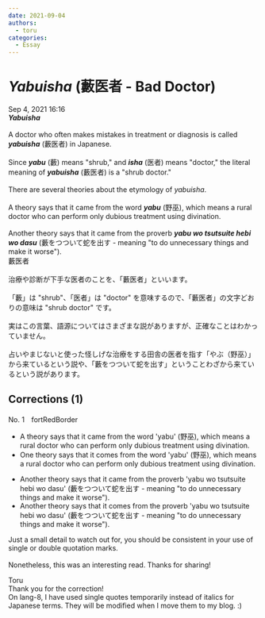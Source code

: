 ```yaml
---
date: 2021-09-04
authors:
  - toru
categories:
  - Essay
---
```


<h1 id="subject_show"><strong><em>Yabuisha</strong></em> (藪医者 - Bad Doctor)</h1>
<div class="date">Sep 4, 2021 16:16</div>
<div id="post"><div id="body_show_ori">
<strong><em>Yabuisha</strong></em><br/><br/>A doctor who often makes mistakes in treatment or diagnosis is called <strong><em>yabuisha</em></strong> (藪医者) in Japanese.<br/><br/>Since <strong><em>yabu</em></strong> (藪) means "shrub," and <strong><em>isha</em></strong> (医者) means "doctor," the literal meaning of <strong><em>yabuisha</em></strong> (藪医者) is a "shrub doctor."<br/><br/>There are several theories about the etymology of <em>yabuisha</em>.<br/><br/>A theory says that it came from the word <strong><em>yabu</em></strong> (野巫), which means a rural doctor who can perform only dubious treatment using divination.<br/><br/>Another theory says that it came from the proverb <strong><em>yabu wo tsutsuite hebi wo dasu</em></strong> (藪をつついて蛇を出す - meaning "to do unnecessary things and make it worse").
</div></div>

<!-- more -->

<div id="post_ja"><div id="body_show_mo">
藪医者<br/><br/>治療や診断が下手な医者のことを、「藪医者」といいます。<br/><br/>「藪」は "shrub"、「医者」は "doctor" を意味するので、「藪医者」の文字どおりの意味は "shrub doctor" です。<br/><br/>実はこの言葉、語源についてはさまざまな説がありますが、正確なことはわかっていません。<br/><br/>占いやまじないと使った怪しげな治療をする田舎の医者を指す「やぶ（野巫）」から来ているという説や、「藪をつついて蛇を出す」ということわざから来ているという説があります。
</div></div>

## Corrections (1)
<div id="block"><div class="first_name"> No. 1　<span class="just_name">fortRedBorder</span></div><div id="block2">
<ul class="correction_field">
<li class="incorrect">A theory says that it came from the word 'yabu' (野巫), which means a rural doctor who can perform only dubious treatment using divination.</li>
<li class="corrected correct">
<span class="f_blue">One </span>theory says that it <span class="f_blue">comes </span>from the word 'yabu' (野巫), which means a rural doctor who can perform only dubious treatment using divination.
</li>
</ul>
<ul class="correction_field">
<li class="incorrect">Another theory says that it came from the proverb 'yabu wo tsutsuite hebi wo dasu' (藪をつついて蛇を出す - meaning "to do unnecessary things and make it worse").</li>
<li class="corrected correct">
Another theory says that it <span class="f_blue">comes </span>from the proverb 'yabu wo tsutsuite hebi wo dasu' (藪をつついて蛇を出す - meaning "to do unnecessary things and make it worse").
</li>
</ul>
<p class="comment_small">
 Just a small detail to watch out for, you should be consistent in your use of single or double quotation marks.
 <br/>
 <br/>
 Nonetheless, this was an interesting read. Thanks for sharing!
</p>

</div><div class="name"><span class="just_name">Toru</span><br>
Thank you for the correction!<br/>On lang-8, I have used single quotes temporarily instead of italics for Japanese terms. They will be modified when I move them to my blog. :)
</div>
</div>
